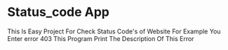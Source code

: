 # Status_code App 
 This Is Easy Project For Check Status Code's of Website For Example You Enter error 403 This Program Print The Description Of This Error 
